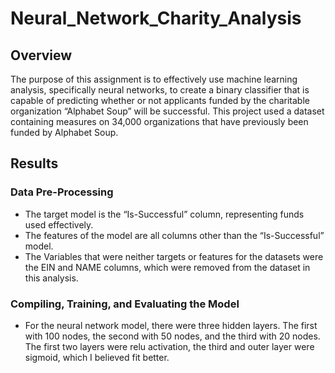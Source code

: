 # Neural_Network_Charity_Analysis

## Overview
The purpose of this assignment is to effectively use machine learning analysis, specifically neural networks, to create a binary classifier that is capable of predicting whether or not applicants funded by the charitable organization “Alphabet Soup” will be successful. This project used a dataset containing measures on 34,000 organizations that have previously been funded by Alphabet Soup.

## Results
### Data Pre-Processing
* The target model is the “Is-Successful” column, representing funds used effectively.
* The features of the model are all columns other than the “Is-Successful” model.
* The Variables that were neither targets or features for the datasets were the EIN and NAME columns, which were removed from the dataset in this analysis.

### Compiling, Training, and Evaluating the Model
* For the neural network model, there were three hidden layers. The first with 100 nodes, the second with 50 nodes, and the third with 20 nodes. The first two layers were relu activation, the third and outer layer were sigmoid, which I believed fit better.
